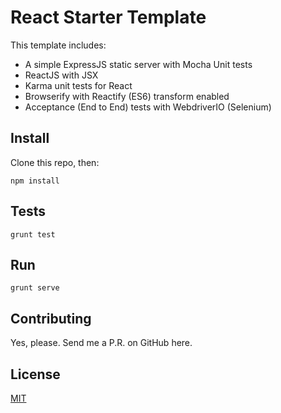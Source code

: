 # React Starter Template

This template includes:
  - A simple ExpressJS static server with Mocha Unit tests
  - ReactJS with JSX
  - Karma unit tests for React
  - Browserify with Reactify (ES6) transform enabled
  - Acceptance (End to End) tests with WebdriverIO (Selenium)

## Install

Clone this repo, then:

`npm install`

## Tests

`grunt test`

## Run

`grunt serve`

## Contributing

Yes, please. Send me a P.R. on GitHub here.

## License

[MIT](http://opensource.org/licenses/MIT)
